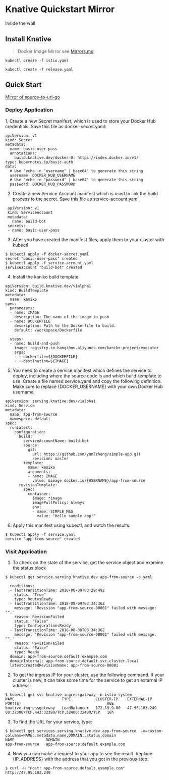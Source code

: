 Knative Quickstart Mirror
=========

Inside the wall

## Install Knative

> Docker Image Mirror see [Mirrors.md](./Mirrors.md)

```
kubectl create -f istio.yaml
```

```
kubectl create -f release.yaml
```

## Quick Start

[Mirror of source-to-url-go](https://github.com/knative/docs/tree/master/serving/samples/source-to-url-go)

### Deploy Application

1, Create a new Secret manifest, which is used to store your Docker Hub credentials. Save this file as docker-secret.yaml:

```
apiVersion: v1
kind: Secret
metadata:
  name: basic-user-pass
  annotations:
    build.knative.dev/docker-0: https://index.docker.io/v1/
type: kubernetes.io/basic-auth
data:
  # Use 'echo -n "username" | base64' to generate this string
  username: DOCKER_HUB_USERNAME
  # Use 'echo -n "password" | base64' to generate this string 
  password: DOCKER_HUB_PASSWORD
```

2. Create a new Service Account manifest which is used to link the build process to the secret. Save this file as service-account.yaml

```
 apiVersion: v1
 kind: ServiceAccount
 metadata:
   name: build-bot
 secrets:
 - name: basic-user-pass
```

3. After you have created the manifest files, apply them to your cluster with kubectl

```
$ kubectl apply -f docker-secret.yaml
secret "basic-user-pass" created
$ kubectl apply -f service-account.yaml
serviceaccount "build-bot" created
```

4. Install the kaniko build template

```
apiVersion: build.knative.dev/v1alpha1
kind: BuildTemplate
metadata:
  name: kaniko
spec:
  parameters:
  - name: IMAGE
    description: The name of the image to push
  - name: DOCKERFILE
    description: Path to the Dockerfile to build.
    default: /workspace/Dockerfile

  steps:
  - name: build-and-push
    image: registry.cn-hangzhou.aliyuncs.com/kaniko-project/executor
    args:
    - --dockerfile=${DOCKERFILE}
    - --destination=${IMAGE}
```

5. You need to create a service manifest which defines the service to deploy, including where the source code is and which build-template to use. Create a file named service.yaml and copy the following definition. Make sure to replace {DOCKER_USERNAME} with your own Docker Hub username

```
apiVersion: serving.knative.dev/v1alpha1
kind: Service
metadata:
  name: app-from-source
  namespace: default
spec:
  runLatest:
    configuration:
      build:
        serviceAccountName: build-bot
        source:
          git:
            url: https://github.com/yunlzheng/simple-app.git
            revision: master
        template:
          name: kaniko
          arguments:
          - name: IMAGE
            value: &image docker.io/{USERNAME}/app-from-source
      revisionTemplate:
        spec:
          container:
            image: *image
            imagePullPolicy: Always
            env:
            - name: SIMPLE_MSG
              value: "Hello sample app!"
```

6. Apply this manifest using kubectl, and watch the results:

```
$ kubectl apply -f service.yaml
service "app-from-source" created
```

### Visit Application

1. To check on the state of the service, get the service object and examine the status block

```
$ kubectl get service.serving.knative.dev app-from-source -o yaml

  conditions:
  - lastTransitionTime: 2018-08-09T03:29:49Z
    status: "True"
    type: RoutesReady
  - lastTransitionTime: 2018-08-09T03:34:36Z
    message: 'Revision "app-from-source-00001" failed with message: "".'
    reason: RevisionFailed
    status: "False"
    type: ConfigurationsReady
  - lastTransitionTime: 2018-08-09T03:34:36Z
    message: 'Revision "app-from-source-00001" failed with message: "".'
    reason: RevisionFailed
    status: "False"
    type: Ready
  domain: app-from-source.default.example.com
  domainInternal: app-from-source.default.svc.cluster.local
  latestCreatedRevisionName: app-from-source-00001

```

2. To get the ingress IP for your cluster, use the following command. If your cluster is new, it can take some time for the service to get an external IP address:

```
$ kubectl get svc knative-ingressgateway -n istio-system
NAME                     TYPE           CLUSTER-IP    EXTERNAL-IP     PORT(S)                                      AGE
knative-ingressgateway   LoadBalancer   172.19.9.80   47.95.183.249   80:32380/TCP,443:32390/TCP,32400:32400/TCP   16h
```

3. To find the URL for your service, type:

```
$ kubectl get services.serving.knative.dev app-from-source  -o=custom-columns=NAME:.metadata.name,DOMAIN:.status.domain
NAME              DOMAIN
app-from-source   app-from-source.default.example.com
```

4. Now you can make a request to your app to see the result. Replace {IP_ADDRESS} with the address that you got in the previous step:

```
$ curl -H "Host: app-from-source.default.example.com" http://47.95.183.249
```